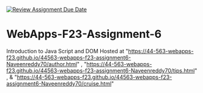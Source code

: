 [![Review Assignment Due Date](https://classroom.github.com/assets/deadline-readme-button-24ddc0f5d75046c5622901739e7c5dd533143b0c8e959d652212380cedb1ea36.svg)](https://classroom.github.com/a/b9NC0g7h)
# WebApps-F23-Assignment-6
Introduction to Java Script and DOM
Hosted at "https://44-563-webapps-f23.github.io/44563-webapps-f23-assignment6-Naveenreddy70/author.html" ,
"https://44-563-webapps-f23.github.io/44563-webapps-f23-assignment6-Naveenreddy70/tips.html" , & 
"https://44-563-webapps-f23.github.io/44563-webapps-f23-assignment6-Naveenreddy70/cruise.html"
